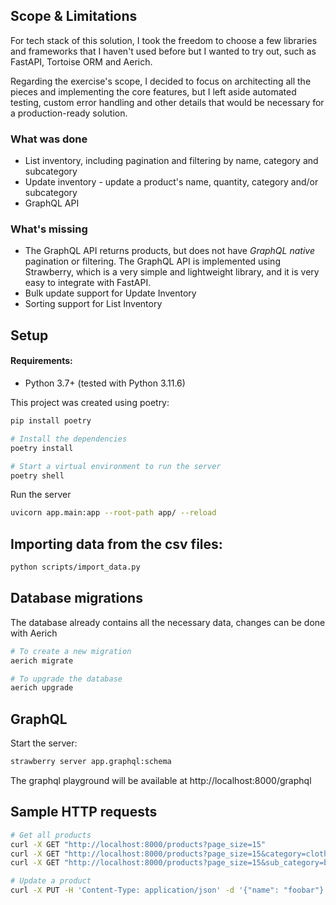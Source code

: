 ## Scope & Limitations

For tech stack of this solution, I took the freedom to choose a few libraries and frameworks that I haven't used before but I wanted to try out, such as FastAPI, Tortoise ORM and Aerich.

Regarding the exercise's scope, I decided to focus on architecting all the pieces and implementing the core features, but I left aside automated testing, custom error handling and other details that would be necessary for a production-ready solution.

### What was done

- List inventory, including pagination and filtering by name, category and subcategory
- Update inventory - update a product's name, quantity, category and/or subcategory
- GraphQL API

### What's missing

- The GraphQL API returns products, but does not have _GraphQL native_ pagination or filtering. The GraphQL API is implemented using Strawberry, which is a very simple and lightweight library, and it is very easy to integrate with FastAPI.
- Bulk update support for Update Inventory
- Sorting support for List Inventory


## Setup

#### Requirements:

- Python 3.7+ (tested with Python 3.11.6)

This project was created using poetry:

```bash
pip install poetry

# Install the dependencies
poetry install

# Start a virtual environment to run the server
poetry shell
```

Run the server

```bash
uvicorn app.main:app --root-path app/ --reload
```

## Importing data from the csv files:

```bash
python scripts/import_data.py
```

## Database migrations

The database already contains all the necessary data, changes can be done with Aerich

```bash
# To create a new migration
aerich migrate

# To upgrade the database
aerich upgrade
```

## GraphQL

Start the server:

```bash
strawberry server app.graphql:schema
```

The graphql playground will be available at http://localhost:8000/graphql

## Sample HTTP requests

```bash
# Get all products
curl -X GET "http://localhost:8000/products?page_size=15"
curl -X GET "http://localhost:8000/products?page_size=15&category=clothing"
curl -X GET "http://localhost:8000/products?page_size=15&sub_category=blouse"

# Update a product
curl -X PUT -H 'Content-Type: application/json' -d '{"name": "foobar"}' "http://localhost:8000/products/prod1548%23prod104001000080"
```
